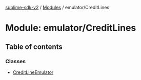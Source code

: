 [sublime-sdk-v2](../README.md) / [Modules](../modules.md) / emulator/CreditLines

# Module: emulator/CreditLines

## Table of contents

### Classes

- [CreditLineEmulator](../classes/emulator_CreditLines.CreditLineEmulator.md)
